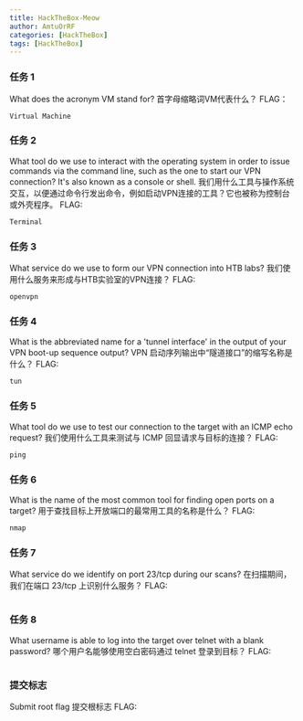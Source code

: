```yaml
---
title: HackTheBox-Meow
author: AmtuOrRF
categories: [HackTheBox]
tags: [HackTheBox]
---
```



###  任务 1
What does the acronym VM stand for?
首字母缩略词VM代表什么？
FLAG：
```Flag
Virtual Machine
```

### 任务 2
What tool do we use to interact with the operating system in order to issue commands via the command line, such as the one to start our VPN connection? It's also known as a console or shell.
我们用什么工具与操作系统交互，以便通过命令行发出命令，例如启动VPN连接的工具？它也被称为控制台或外壳程序。
FLAG:
```Flag
Terminal
```

### 任务 3
What service do we use to form our VPN connection into HTB labs?
我们使用什么服务来形成与HTB实验室的VPN连接？
FLAG:
```Flag
openvpn
```

### 任务 4
What is the abbreviated name for a 'tunnel interface' in the output of your VPN boot-up sequence output?
VPN 启动序列输出中“隧道接口”的缩写名称是什么？
FLAG:
```Flag
tun
```

### 任务 5
What tool do we use to test our connection to the target with an ICMP echo request?
我们使用什么工具来测试与 ICMP 回显请求与目标的连接？
FLAG:
```Flag
ping
```

### 任务 6
What is the name of the most common tool for finding open ports on a target?
用于查找目标上开放端口的最常用工具的名称是什么？
FLAG:
```Flag
nmap
```

### 任务 7
What service do we identify on port 23/tcp during our scans?
在扫描期间，我们在端口 23/tcp 上识别什么服务？
FLAG:
```Flag

```

### 任务 8
What username is able to log into the target over telnet with a blank password?
哪个用户名能够使用空白密码通过 telnet 登录到目标？
FLAG:
```Flag

```

### 提交标志
Submit root flag
提交根标志
FLAG:
```Flag

```